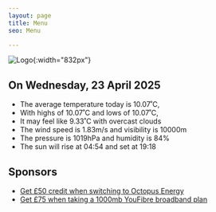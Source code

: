 ```yaml
---
layout: page
title: Menu
seo: Menu

---
```


![Logo](/images/logo.jpg){:width="832px"}

<!-- weather_marker starts -->
## On Wednesday, 23 April 2025

- The average temperature today is 10.07˚C,
- With highs of 10.07˚C and lows of 10.07˚C,
- It may feel like 9.33˚C with overcast clouds
- The wind speed is 1.83m/s and visibility is 10000m
- The pressure is 1019hPa and humidity is 84%
- The sun will rise at 04:54 and set at 19:18

<!-- weather_marker ends -->

## Sponsors

- [Get £50 credit when switching to Octopus Energy](https://bit.ly/3oD1nnS)
- [Get £75 when taking a 1000mb YouFibre broadband plan](https://aklam.io/91zWhU?)
